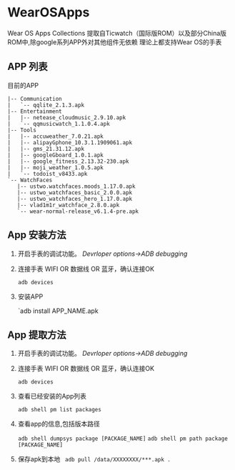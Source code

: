 # WearOSApps
 Wear OS Apps Collections 
 提取自Ticwatch（国际版ROM）以及部分China版ROM中,除google系列APP外对其他组件无依赖
 理论上都支持Wear OS的手表
 ## APP 列表
 目前的APP
 ```
|-- Communication
|   `-- qqlite_2.1.3.apk
|-- Entertainment
|   |-- netease_cloudmusic_2.9.10.apk
|   `-- qqmusicwatch_1.1.0.4.apk
|-- Tools
|   |-- accuweather_7.0.21.apk
|   |-- alipayGphone_10.3.1.1909061.apk
|   |-- gms_21.31.12.apk
|   |-- googleGboard_1.0.1.apk
|   |-- google_fitness_2.13.32-230.apk
|   |-- moji_weather_1.0.5.apk
|   `-- todoist_v8433.apk
`-- WatchFaces
    |-- ustwo.watchfaces.moods_1.17.0.apk
    |-- ustwo_watchfaces_basic_2.0.0.apk
    |-- ustwo_watchfaces_hero_1.17.0.apk
    |-- vlad1m1r_watchface_2.8.0.apk
    `-- wear-normal-release_v6.1.4-pre.apk
```
 
 ## App 安装方法
 1. 开启手表的调试功能。
    *Devrloper options->ADB debugging*
 2. 连接手表 WIFI OR 数据线 OR 蓝牙，确认连接OK

    `adb devices`
 3. 安装APP
    
    `adb install APP_NAME.apk

 ## App 提取方法
 1. 开启手表的调试功能。
    *Devrloper options->ADB debugging*
 2. 连接手表 WIFI OR 数据线 OR 蓝牙，确认连接OK

    `adb devices`
    
 3. 查看已经安装的App列表
 
    `adb shell pm list packages`
    
 4. 查看app的信息,包括版本路径
 
    `adb shell dumpsys package [PACKAGE_NAME]`
    `adb shell pm path package [PACKAGE_NAME]`
    
 5. 保存apk到本地
   ` adb pull /data/XXXXXXXX/***.apk .`
   

   
